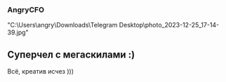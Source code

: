 ### AngryCFO
"C:\Users\angry\Downloads\Telegram Desktop\photo_2023-12-25_17-14-39.jpg"
## Суперчел с мегаскилами :)
Всё, креатив исчез )))